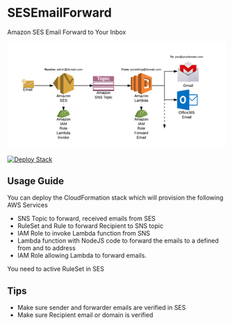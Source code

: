 # SESEmailForward
Amazon SES Email Forward to Your Inbox

![picture](SESEmail.png)

[![Deploy Stack](https://s3.amazonaws.com/cloudformation-examples/cloudformation-launch-stack.png)](https://console.aws.amazon.com/cloudformation/home?region=us-east-1#/stacks/new?stackName=SESEmailForward&templateURL=https://s3-us-west-2.amazonaws.com/alikian.me/forwarder.yaml)

## Usage Guide
You can deploy the CloudFormation stack which will provision the following AWS Services
- SNS Topic to forward, received emails from SES
- RuleSet and Rule to forward Recipient to SNS topic
- IAM Role to invoke Lambda function from SNS
- Lambda function with NodeJS code to forward the emails to a defined from and to address
- IAM Role allowing Lambda to forward emails.

You need to active RuleSet in SES

## Tips
- Make sure sender and forwarder emails are verified in SES
- Make sure Recipient email or domain is verified
